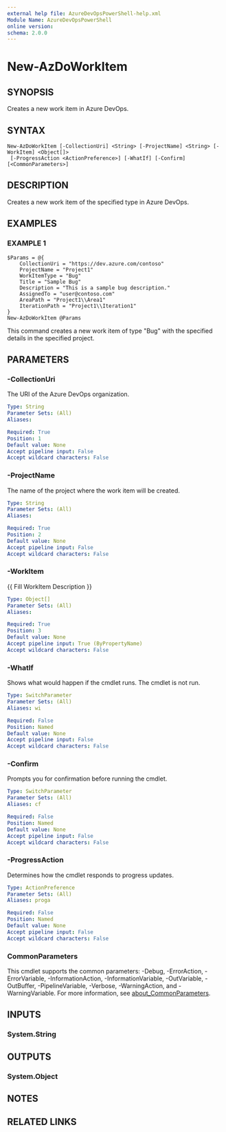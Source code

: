 ```yaml
---
external help file: AzureDevOpsPowerShell-help.xml
Module Name: AzureDevOpsPowerShell
online version:
schema: 2.0.0
---
```


# New-AzDoWorkItem

## SYNOPSIS
Creates a new work item in Azure DevOps.

## SYNTAX

```
New-AzDoWorkItem [-CollectionUri] <String> [-ProjectName] <String> [-WorkItem] <Object[]>
 [-ProgressAction <ActionPreference>] [-WhatIf] [-Confirm] [<CommonParameters>]
```

## DESCRIPTION
Creates a new work item of the specified type in Azure DevOps.

## EXAMPLES

### EXAMPLE 1
```
$Params = @{
    CollectionUri = "https://dev.azure.com/contoso"
    ProjectName = "Project1"
    WorkItemType = "Bug"
    Title = "Sample Bug"
    Description = "This is a sample bug description."
    AssignedTo = "user@contoso.com"
    AreaPath = "Project1\\Area1"
    IterationPath = "Project1\\Iteration1"
}
New-AzDoWorkItem @Params
```

This command creates a new work item of type "Bug" with the specified details in the specified project.

## PARAMETERS

### -CollectionUri
The URI of the Azure DevOps organization.

```yaml
Type: String
Parameter Sets: (All)
Aliases:

Required: True
Position: 1
Default value: None
Accept pipeline input: False
Accept wildcard characters: False
```

### -ProjectName
The name of the project where the work item will be created.

```yaml
Type: String
Parameter Sets: (All)
Aliases:

Required: True
Position: 2
Default value: None
Accept pipeline input: False
Accept wildcard characters: False
```

### -WorkItem
{{ Fill WorkItem Description }}

```yaml
Type: Object[]
Parameter Sets: (All)
Aliases:

Required: True
Position: 3
Default value: None
Accept pipeline input: True (ByPropertyName)
Accept wildcard characters: False
```

### -WhatIf
Shows what would happen if the cmdlet runs. The cmdlet is not run.

```yaml
Type: SwitchParameter
Parameter Sets: (All)
Aliases: wi

Required: False
Position: Named
Default value: None
Accept pipeline input: False
Accept wildcard characters: False
```

### -Confirm
Prompts you for confirmation before running the cmdlet.

```yaml
Type: SwitchParameter
Parameter Sets: (All)
Aliases: cf

Required: False
Position: Named
Default value: None
Accept pipeline input: False
Accept wildcard characters: False
```

### -ProgressAction
Determines how the cmdlet responds to progress updates.

```yaml
Type: ActionPreference
Parameter Sets: (All)
Aliases: proga

Required: False
Position: Named
Default value: None
Accept pipeline input: False
Accept wildcard characters: False
```

### CommonParameters
This cmdlet supports the common parameters: -Debug, -ErrorAction, -ErrorVariable, -InformationAction, -InformationVariable, -OutVariable, -OutBuffer, -PipelineVariable, -Verbose, -WarningAction, and -WarningVariable. For more information, see [about_CommonParameters](http://go.microsoft.com/fwlink/?LinkID=113216).

## INPUTS

### System.String

## OUTPUTS

### System.Object
## NOTES

## RELATED LINKS
